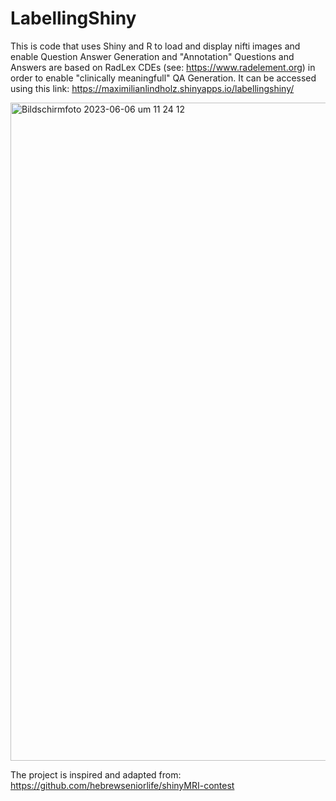 # LabellingShiny
This is code that uses Shiny and R to load and display nifti images and enable Question Answer Generation and "Annotation" 
Questions and Answers are based on RadLex CDEs (see: https://www.radelement.org) in order to enable "clinically meaningfull" QA Generation.
It can be accessed using this link: https://maximilianlindholz.shinyapps.io/labellingshiny/


<img width="1053" alt="Bildschirmfoto 2023-06-06 um 11 24 12" src="https://github.com/MaximilianLindholz/LabellingShiny/assets/63144815/3ce11e6d-a691-4695-95a6-4ac946d03e57">



The project is inspired and adapted from: https://github.com/hebrewseniorlife/shinyMRI-contest
